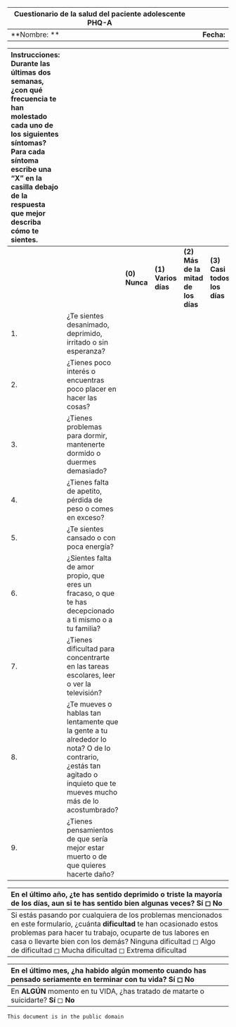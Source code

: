 

| Cuestionario de la salud del paciente adolescente PHQ-A |  |  |
| ----- | :---- | :---- |
|  **Nombre:  ** 	 |   |  **Fecha:**    	 |

| Instrucciones: Durante las últimas dos semanas, ¿con qué frecuencia te han molestado cada uno de los siguientes síntomas? Para cada síntoma escribe una “X” en la casilla debajo de la respuesta que mejor describa cómo te sientes. |  |  |  |  |  |
| :---- | :---- | ----- | ----- | ----- | ----- |
|  |  | **(0) Nunca** | **(1) Varios días** | **(2) Más de la mitad de los días** | **(3) Casi todos los días** |
| 1\. | ¿Te sientes desanimado, deprimido, irritado o sin esperanza? |  |  |  |  |
| 2\. | ¿Tienes poco interés o encuentras poco placer en hacer las cosas? |  |  |  |  |
| 3\. | ¿Tienes problemas para dormir, mantenerte dormido o duermes demasiado? |  |  |  |  |
| 4\. | ¿Tienes falta de apetito, pérdida de peso o comes en exceso? |  |  |  |  |
| 5\. | ¿Te sientes cansado o con poca energía? |  |  |  |  |
| 6\. | ¿Sientes falta de amor propio, que eres un fracaso, o que te has decepcionado a ti mismo o a tu familia? |  |  |  |  |
| 7\. | ¿Tienes dificultad para concentrarte en las tareas escolares, leer o ver la televisión? |  |  |  |  |
| 8\. | ¿Te mueves o hablas tan lentamente que la gente a tu alrededor lo nota? O de lo contrario, ¿estás tan agitado o inquieto que te mueves mucho más de lo acostumbrado? |  |  |  |  |
| 9\. | ¿Tienes pensamientos de que sería mejor estar muerto o de que quieres hacerte daño? |  |  |  |  |

| En el último año, ¿te has sentido deprimido o triste la mayoría de los días, aun si te has sentido bien algunas veces? Sí ◻ No |
| :---- |
| Si estás pasando por cualquiera de los problemas mencionados en este formulario, ¿cuánta **dificultad** te han ocasionado estos problemas para hacer tu trabajo, ocuparte de tus labores en casa o llevarte bien con los demás? Ninguna dificultad	◻ Algo de dificultad	◻ Mucha dificultad	◻ Extrema dificultad |

| En el último mes, ¿ha habido algún momento cuando has pensado seriamente en terminar con tu vida? Sí ◻ No |
| :---- |
| En **ALGÚN** momento en tu VIDA, ¿has tratado de matarte o suicidarte? **Sí** ◻ **No** |

	This document is in the public domain